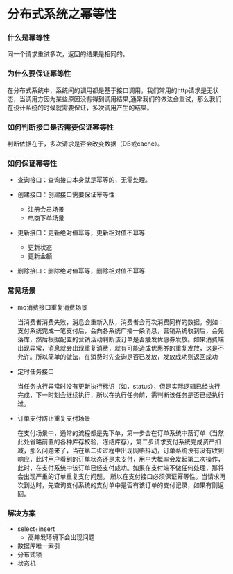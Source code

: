 # 分布式系统之幂等性

### 什么是幂等性

同一个请求重试多次，返回的结果是相同的。

### 为什么要保证幂等性

在分布式系统中，系统间的调用都是基于接口调用，我们常用的http请求是无状态，当调用方因为某些原因没有得到调用结果,通常我们的做法会重试，那么我们在设计系统的时候就需要保证，多次调用产生的结果。

### 如何判断接口是否需要保证幂等性

判断依据在于，多次请求是否会改变数据（DB或cache）。

### 如何保证幂等性

- 查询接口：查询接口本身就是幂等的，无需处理。

- 创建接口：创建接口需要保证幂等性
  - 注册会员场景
  - 电商下单场景
- 更新接口：更新绝对值幂等，更新相对值不幂等
  - 更新状态
  - 更新金额
- 删除接口：删除绝对值幂等，删除相对值不幂等

### 常见场景

- mq消费接口重复消费场景

  当消费者消费失败，消息会重新入队，消费者会再次消费同样的数据。例如：支付系统完成一笔支付后，会向各系统广播一条消息，营销系统收到后，会先落库，然后根据配置的营销活动判断该订单是否触发优惠券发放。如果消费端出现异常，消息就会出现重复消费，就有可能造成优惠券的重复发放，这是不允许。所以简单的做法，在消费时先查询是否已发放，发放成功则返回成功

- 定时任务接口

  当任务执行异常时没有更新执行标识（如，status），但是实际逻辑已经执行完成，下一时刻会继续执行，所以在执行任务前，需判断该任务是否已经执行过。

- 订单支付防止重复支付场景

  在支付场景中，通常的流程都是先下单，第一步会在订单系统中落订单（当然此处省略前置的各种库存校验，冻结库存），第二步请求支付系统完成资产扣减，那么问题来了，当在第二步过程中出现网络抖动，订单系统没有没有收到响应，此时用户看到的订单状态还是未支付，用户大概率会发起第二次操作，此时，在支付系统中该订单已经支付成功。如果在支付端不做任何处理，那将会出现严重的订单重复支付问题。
  所以在支付接口必须保证幂等性。当请求再次到达时，先查询支付系统的支付单中是否有该订单的支付记录，如果有则返回。

### 解决方案
* select+insert
    * 高并发环境下会出现问题 
* 数据库唯一索引
* 分布式锁
* 状态机